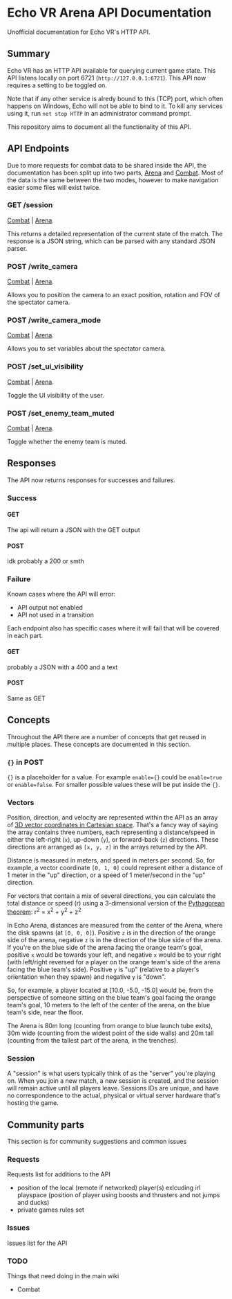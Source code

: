 # Echo VR Arena API Documentation

Unofficial documentation for Echo VR's HTTP API.

## Summary

Echo VR has an HTTP API available for querying current game state. This API
listens locally on port 6721 (`http://127.0.0.1:6721`). This API now requires a setting to be toggled on.

Note that if any other service is alredy bound to this (TCP) port, which often
happens on Windows, Echo will not be able to bind to it. To kill any services
using it, run `net stop HTTP` in an administrator command prompt.

This repository aims to document all the functionality of this API.

## API Endpoints

Due to more requests for combat data to be shared inside the API, the documentation has been split up into two parts, [Arena](/Arena) and [Combat](/Combat). Most of the data is the same between the two modes, however to make navigation easier some files will exist twice.

### GET /session

[Combat](/Combat/session.md) | [Arena](/Combat/session.md).

This returns a detailed representation of the current state of the match. The response is a JSON string, which can be parsed with any standard JSON parser.

### POST /write_camera

[Combat](/Combat/write_camera.md) | [Arena](/Combat/write_camera.md).

Allows you to position the camera to an exact position, rotation and FOV of the spectator camera.

### POST /write_camera_mode

[Combat](/Combat/write_camera_mode.md) | [Arena](/Combat/write_camera_mode.md).

Allows you to set variables about the spectator camera.

### POST /set_ui_visibility

[Combat](/Combat/set_ui_visibility.md) | [Arena](/Combat/set_ui_visibility.md).

Toggle the UI visibility of the user.

### POST /set_enemy_team_muted

[Combat](/Combat/set_enemy_team_muted.md) | [Arena](/Combat/set_enemy_team_muted.md).

Toggle whether the enemy team is muted.

## Responses

The API now returns responses for successes and failures.

### Success

#### GET

The api will return a JSON with the GET output

#### POST

idk probably a 200 or smth

### Failure

Known cases where the API will error:

- API output not enabled
- API not used in a transition

Each endpoint also has specific cases where it will fail that will be covered in each part.

#### GET

probably a JSON with a 400 and a text

#### POST

Same as GET

## Concepts

Throughout the API there are a number of concepts that get reused in multiple places. These concepts are documented in this section.

### `{}` in POST

`{}` is a placeholder for a value. For example `enable={}` could be `enable=true` or `enable=false`. For smaller possible values these will be put inside the `{}`.

### Vectors

Position, direction, and velocity are represented within the API as an array of [3D vector coordinates in Cartesian space](https://en.wikipedia.org/wiki/Euclidean_vector#In_Cartesian_space). That's a fancy way of saying the array contains three numbers, each representing a distance/speed in either the left-right (`x`), up-down (`y`), or forward-back (`z`) directions. These directions are arranged as `[x, y, z]` in the arrays returned by the API.

Distance is measured in meters, and speed in meters per second. So, for example, a vector coordinate `[0, 1, 0]` could represent either a distance of 1 meter in the "up" direction, or a speed of 1 meter/second in the "up" direction.

For vectors that contain a mix of several directions, you can calculate the total distance or speed (r) using a 3-dimensional version of the [Pythagorean theorem](https://en.wikipedia.org/wiki/Pythagorean_theorem): r<sup>2</sup> = x<sup>2</sup> + y<sup>2</sup> + z<sup>2</sup>

In Echo Arena, distances are measured from the center of the Arena, where the disk spawns (at `[0, 0, 0]`). Positive `z` is in the direction of the orange side of the arena, negative `z` is in the direction of the blue side of the arena. If you're on the blue side of the arena facing the orange team's goal, positive `x` would be towards your left, and negative `x` would be to your right (with left/right reversed for a player on the orange team's side of the arena facing the blue team's side). Positive `y` is "up" (relative to a player's orientation when they spawn) and negative `y` is "down".

So, for example, a player located at [10.0, -5.0, -15.0] would be, from the perspective of someone sitting on the blue team's goal facing the orange team's goal, 10 meters to the left of the center of the arena, on the blue team's side, near the floor.

The Arena is 80m long (counting from orange to blue launch tube exits), 30m wide (counting from the widest point of the side walls) and 20m tall (counting from the tallest part of the arena, in the trenches).

### Session

A "session" is what users typically think of as the "server" you're playing on. When you join a new match, a new session is created, and the session will remain active until all players leave. Sessions IDs are unique, and have no correspondence to the actual, physical or virtual server hardware that's hosting the game.

## Community parts

This section is for community suggestions and common issues

### Requests

Requests list for additions to the API

- position of the local (remote if networked) player(s) exlcuding irl playspace (position of player using boosts and thrusters and not jumps and ducks)
- private games rules set

### Issues

Issues list for the API

### TODO

Things that need doing in the main wiki

- Combat
